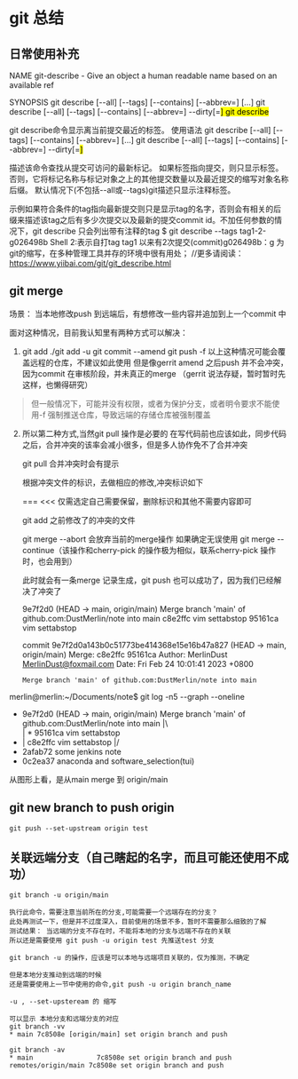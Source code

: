 # git 总结

## 日常使用补充

NAME
git-describe - Give an object a human readable name based on an available ref

SYNOPSIS
git describe [--all] [--tags] [--contains] [--abbrev=<n>] [<commit-ish>…​]
git describe [--all] [--tags] [--contains] [--abbrev=<n>] --dirty[=<mark>]
git describe <blob>

git describe命令显示离当前提交最近的标签。
使用语法
git describe [--all] [--tags] [--contains] [--abbrev=<n>] [<commit-ish>…​]
git describe [--all] [--tags] [--contains] [--abbrev=<n>] --dirty[=<mark>]


描述该命令查找从提交可访问的最新标记。 如果标签指向提交，则只显示标签。 否则，它将标记名称与标记对象之上的其他提交数量以及最近提交的缩写对象名称后缀。
默认情况下(不包括--all或--tags)git描述只显示注释标签。

示例如果符合条件的tag指向最新提交则只是显示tag的名字，否则会有相关的后缀来描述该tag之后有多少次提交以及最新的提交commit id。不加任何参数的情况下，git describe 只会列出带有注释的tag
$ git describe --tags
tag1-2-g026498b
Shell
2:表示自打tag tag1 以来有2次提交(commit)g026498b：g 为git的缩写，在多种管理工具并存的环境中很有用处；
//更多请阅读：https://www.yiibai.com/git/git_describe.html

## git merge

场景： 当本地修改push 到远端后，有想修改一些内容并追加到上一个commit 中

面对这种情况，目前我认知里有两种方式可以解决：
1.  git add ./git add -u
    git commit --amend
    git push -f
    以上这种情况可能会覆盖远程的仓库，不建议如此使用
    但是像gerrit amend 之后push 并不会冲突，因为commit 在审核阶段，并未真正的merge
    （gerrit 说法存疑，暂时暂时先这样，也懒得研究）

>    但一般情况下，可能并没有权限，或者为保护分支，或者明令要求不能使用-f 强制推送仓库，导致远端的存储仓库被强制覆盖

2.  所以第二种方式,当然git pull 操作是必要的
    在写代码前也应该如此，同步代码之后，合并冲突的该率会减小很多，但是多人协作免不了合并冲突

    git pull 合并冲突时会有提示

    根据冲突文件的标识，去做相应的修改,冲突标识如下
    >>>
    ===
    <<<
    仅需选定自己需要保留，删除标识和其他不需要内容即可

    git add 之前修改了的冲突的文件

    git merge --abort 会放弃当前的merge操作
    如果确定无误使用
    git merge --continue（该操作和cherry-pick 的操作极为相似，联系cherry-pick 操作时，也会用到）

    此时就会有一条merge 记录生成，git push 也可以成功了，因为我们已经解决了冲突了

    9e7f2d0 (HEAD -> main, origin/main) Merge branch 'main' of github.com:DustMerlin/note into main
    c8e2ffc vim settabstop
    95161ca vim settabstop


    commit 9e7f2d0a143b0c51773be414368e15e16b47a827 (HEAD -> main, origin/main)
    Merge: c8e2ffc 95161ca
    Author: MerlinDust <MerlinDust@foxmail.com>
    Date:   Fri Feb 24 10:01:41 2023 +0800

        Merge branch 'main' of github.com:DustMerlin/note into main

merlin@merlin:~/Documents/note$ git log -n5 --graph --oneline
*   9e7f2d0 (HEAD -> main, origin/main) Merge branch 'main' of github.com:DustMerlin/note into main
|\  
| * 95161ca vim settabstop
* | c8e2ffc vim settabstop
|/  
* 2afab72 some jenkins note
* 0c2ea37 anaconda and software_selection(tui)

从图形上看，是从main merge 到 origin/main

## git new branch to push origin 

    git push --set-upstream origin test

## 关联远端分支（自己瞎起的名字，而且可能还使用不成功）

    git branch -u origin/main

    执行此命令，需要注意当前所在的分支,可能需要一个远端存在的分支？
    此处再测试一下，但是并不过度深入，目前使用的场景不多，暂时不需要那么细致的了解
    测试结果： 当远端的分支不存在时，不能将本地的分支与远端不存在的关联
    所以还是需要使用 git push -u origin test 先推送test 分支
    
    git branch -u 的操作，应该是可以本地与远端项目关联的，仅为推测，不确定

    但是本地分支推动到远端的时候
    还是需要使用上一节中使用的命令,git push -u origin branch_name
 
    -u , --set-upsteream 的 缩写 

    可以显示 本地分支和远端分支的对应
    git branch -vv 
    * main 7c8508e [origin/main] set origin branch and push

    git branch -av
    * main                7c8508e set origin branch and push
    remotes/origin/main 7c8508e set origin branch and push

